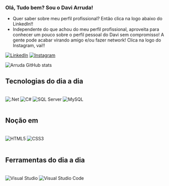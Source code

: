 
### Olá, Tudo bem? Sou o Davi Arruda!
- Quer saber sobre meu perfil profissional? Então clica na logo abaixo do LinkedIn!!
- Independente do que achou do meu perfil profissional, aproveita para conhecer um pouco sobre o perfil pessoal do Davi sem compromisso! A gente pode acabar virando amigo e/ou fazer network! Clica na logo do Instagram, vai!!

[![LinkedIn](https://img.shields.io/badge/LinkedIn-0077B5?style=for-the-badge&logo=linkedin&logoColor=white
)](https://www.linkedin.com/in/davicostaarruda/)
[![Instagram](https://img.shields.io/badge/Instagram-E4405F?style=for-the-badge&logo=instagram&logoColor=white
)](https://www.instagram.com/daviarruda/)

![Arruda GitHub stats](https://github-readme-stats.vercel.app/api?username=davicostaarruda&show_icons=true&theme=synthwave)

## Tecnologias do dia a dia

<div style="display: inline_block"></br>
    <img align="center" alt=".Net" src="https://img.shields.io/badge/.NET-5C2D91?style=for-the-badge&logo=.net&logoColor=white" />
    <img align="center" alt="C#" src="https://img.shields.io/badge/C%23-239120?style=for-the-badge&logo=c-sharp&logoColor=white" />
    <img align="center" alt="SQL Server" src="https://img.shields.io/badge/Microsoft_SQL_Server-CC2927?style=for-the-badge&logo=microsoft-sql-server&logoColor=white" />
    <img align="center" alt="MySQL" src="https://img.shields.io/badge/MySQL-00000F?style=for-the-badge&logo=mysql&logoColor=white" />
</div></br>

## Noção em
<div style="display: inline_block"></br>
    <img align="center" alt="HTML5" src="https://img.shields.io/badge/HTML5-E34F26?style=for-the-badge&logo=html5&logoColor=white" />
    <img align="center" alt="CSS3" src="https://img.shields.io/badge/CSS3-1572B6?style=for-the-badge&logo=css3&logoColor=white" />
</div></br>

## Ferramentas do dia a dia
<div style="display: inline_block"></br>
    <img align="center" alt="Visual Studio" src="https://img.shields.io/badge/Visual_Studio-5C2D91?style=for-the-badge&logo=visual%20studio&logoColor=white" />
    <img align="center" alt="Visual Studio Code" src="https://img.shields.io/badge/Visual_Studio_Code-0078D4?style=for-the-badge&logo=visual%20studio%20code&logoColor=white" />
</div></br>

